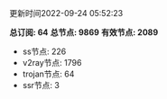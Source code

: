 更新时间2022-09-24 05:52:23

**总订阅: 64**
**总节点: 9869**
**有效节点: 2089**
- ss节点: 226
- v2ray节点: 1796
- trojan节点: 64
- ssr节点: 3
